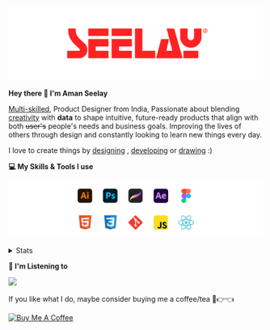 [![banner](./images/seelay.svg)](https://www.seelay.in)

**Hey there 👋 I'm Aman Seelay**

[Multi-skilled](https://www.seelay.in/#skills), Product Designer from India, Passionate about blending [creativity](https://illustrations.seelay.in) with <b>data</b> to shape intuitive, future-ready products that align with both <s>user's</s> people's needs and business goals. Improving the lives of others through design and constantly looking to learn new things every day.

I love to create things by [designing](https://www.seelay.in/#work) , [developing](https://www.seelay.in/#projects) or [drawing](https://art.seelay.in) :)

**💻 My Skills & Tools I use**

[![banner](./images/skills&tools.svg)](https://www.seelay.in/about)

<details>
  <summary>Stats</summary>

---

<!--START_SECTION:waka-->
![Profile Views](http://img.shields.io/badge/Profile%20Views-1-blue)

**🐱 My GitHub Data** 

> 📦 825.0 kB Used in GitHub's Storage 
 > 
> 🏆 1,648 Contributions in the Year 2025
 > 
> 💼 Opted to Hire
 > 
> 📜 1 Public Repository 
 > 
> 🔑 27 Private Repository 
 > 
**I'm a Night 🦉** 

```text
🌞 Morning                586 commits         ███░░░░░░░░░░░░░░░░░░░░░░   12.45 % 
🌆 Daytime                574 commits         ███░░░░░░░░░░░░░░░░░░░░░░   12.19 % 
🌃 Evening                1448 commits        ████████░░░░░░░░░░░░░░░░░   30.76 % 
🌙 Night                  2100 commits        ███████████░░░░░░░░░░░░░░   44.60 % 
```
📅 **I'm Most Productive on Sunday** 

```text
Monday                   634 commits         ███░░░░░░░░░░░░░░░░░░░░░░   13.47 % 
Tuesday                  719 commits         ████░░░░░░░░░░░░░░░░░░░░░   15.27 % 
Wednesday                678 commits         ████░░░░░░░░░░░░░░░░░░░░░   14.40 % 
Thursday                 661 commits         ████░░░░░░░░░░░░░░░░░░░░░   14.04 % 
Friday                   498 commits         ███░░░░░░░░░░░░░░░░░░░░░░   10.58 % 
Saturday                 655 commits         ███░░░░░░░░░░░░░░░░░░░░░░   13.91 % 
Sunday                   863 commits         █████░░░░░░░░░░░░░░░░░░░░   18.33 % 
```


📊 **This Week I Spent My Time On** 

```text
🕑︎ Time Zone: Asia/Kolkata

💬 Programming Languages: 
Other                    39 hrs 57 mins      ███████████████████░░░░░░   76.54 % 
JavaScript               8 hrs 38 mins       ████░░░░░░░░░░░░░░░░░░░░░   16.56 % 
Bash                     2 hrs 29 mins       █░░░░░░░░░░░░░░░░░░░░░░░░   04.77 % 
JSON                     1 hr 2 mins         ░░░░░░░░░░░░░░░░░░░░░░░░░   01.98 % 
CSS                      4 mins              ░░░░░░░░░░░░░░░░░░░░░░░░░   00.14 % 

🔥 Editors: 
Chrome                   36 hrs 58 mins      ██████████████████░░░░░░░   70.84 % 
VS Code                  11 hrs 35 mins      ██████░░░░░░░░░░░░░░░░░░░   22.21 % 
Edge                     3 hrs 37 mins       ██░░░░░░░░░░░░░░░░░░░░░░░   06.96 % 

💻 Operating System: 
Windows                  52 hrs 12 mins      █████████████████████████   100.00 % 
```

**I Mostly Code in JavaScript** 

```text
JavaScript               17 repos            ███████████████░░░░░░░░░░   58.62 % 
TypeScript               5 repos             ████░░░░░░░░░░░░░░░░░░░░░   17.24 % 
HTML                     4 repos             ███░░░░░░░░░░░░░░░░░░░░░░   13.79 % 
Java                     2 repos             ██░░░░░░░░░░░░░░░░░░░░░░░   06.90 % 
Astro                    1 repo              █░░░░░░░░░░░░░░░░░░░░░░░░   03.45 % 
```




 Last Updated on 19/07/2025 06:53:06 UTC
<!--END_SECTION:waka-->

---

 </details>

**🎵 I'm Listening to**

<object data="https://now-play.vercel.app/api/generate?uid=7a17a86e-d6b7-43b5-8d9c-1d6dae42a779" >

  <img src="https://now-play.vercel.app/api/generate?uid=7a17a86e-d6b7-43b5-8d9c-1d6dae42a779" />

</object>

If you like what I do, maybe consider buying me a coffee/tea 🥺👉👈

<a href="https://www.buymeacoffee.com/seelay" target="_blank"><img src="https://cdn.buymeacoffee.com/buttons/v2/default-red.png" alt="Buy Me A Coffee" width="150" ></a>
